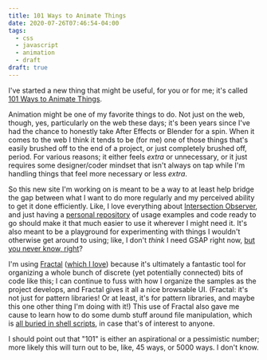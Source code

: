 ```yaml
---
title: 101 Ways to Animate Things
date: 2020-07-26T07:46:54-04:00
tags:
  - css
  - javascript
  - animation
  - draft
draft: true
---
```


I've started a new thing that might be useful, for you or for me; it's called [101 Ways to Animate Things](https://101-ways-to-animate-things.chickenwing-gingerbreadman.xyz/).

Animation might be one of my favorite things to do. Not just on the web, though, yes, particularly on the web these days; it's been years since I've had the chance to honestly take After Effects or Blender for a spin. When it comes to the web I think it tends to be (for me) one of those things that's easily brushed off to the end of a project, or just completely brushed off, period. For various reasons; it either feels *extra* or unnecessary, or it just requires some designer/coder mindset that isn't always on tap while I'm handling things that feel more necessary or less *extra*.

So this new site I'm working on is meant to be a way to at least help bridge the gap between what I want to do more regularly and my perceived ability to get it done efficiently. Like, I love everything about [Intersection Observer](https://24ways.org/2019/beautiful-scrolling-experiences-without-libraries/), and just having a [personal repository](https://101-ways-to-animate-things.chickenwing-gingerbreadman.xyz/components/detail/intersection-observer.html) of usage examples and code ready to go should make it that much easier to use it wherever I might need it. It's also meant to be a playground for experimenting with things I wouldn't otherwise get around to using; like, I don't *think* I need GSAP right now, [but you never know, right](https://101-ways-to-animate-things.chickenwing-gingerbreadman.xyz/components/detail/gsap-basic.html)?

I'm using [Fractal](https://fractal.build/) ([which I love](https://namingthingsishard.blog/posts/2020_02_26_10_25_48/)) because it's ultimately a fantastic tool for organizing a whole bunch of discrete (yet potentially connected) bits of code like this; I can continue to fuss with how I organize the samples as the project develops, and Fractal gives it all a nice browsable UI. (Fractal: it's not just for pattern libraries! Or at least, it's for pattern libraries, and maybe this one other thing I'm doing with it!) This use of Fractal also gave me cause to learn how to do some dumb stuff around file manipulation, which is [all buried in shell scripts](https://github.com/darby3/101-ways-to-animate-things/), in case that's of interest to anyone.

I should point out that "101" is either an aspirational or a pessimistic number; more likely this will turn out to be, like, 45 ways, or 5000 ways. I don't know.

